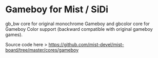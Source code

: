 # Gameboy for Mist / SiDi

gb_bw core for original monochrome Gameboy and gbcolor core for Gameboy Color support (backward compatible with original gameboy games).

Source code here > https://github.com/mist-devel/mist-board/tree/master/cores/gameboy
